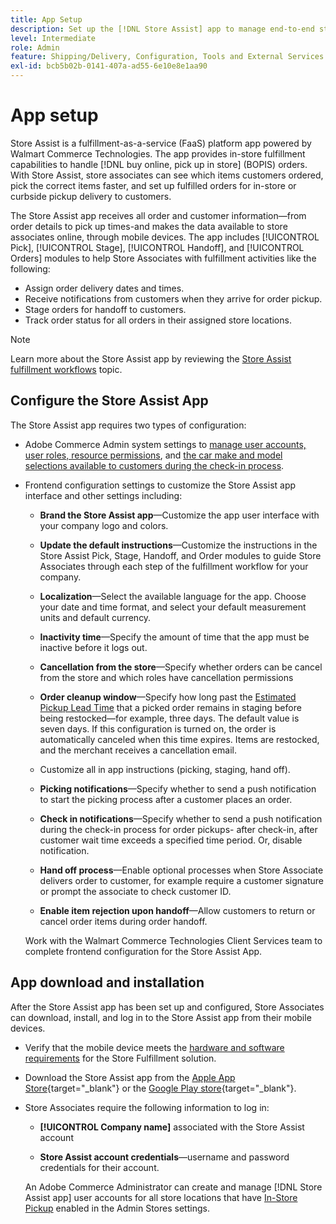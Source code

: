 ```yaml
---
title: App Setup
description: Set up the [!DNL Store Assist] app to manage end-to-end store fulfillment workflows and processes for buy online, pick up in store orders.
level: Intermediate
role: Admin
feature: Shipping/Delivery, Configuration, Tools and External Services
exl-id: bcb5b02b-0141-407a-ad55-6e10e8e1aa90
---
```

# App setup

Store Assist is a fulfillment-as-a-service (FaaS) platform app powered by Walmart Commerce Technologies. The app provides in-store fulfillment capabilities to handle [!DNL buy online, pick up in store] (BOPIS) orders. With Store Assist, store associates can see which items customers ordered, pick the correct items faster, and set up fulfilled orders for in-store or curbside pickup delivery to customers.

The Store Assist app receives all order and customer information—from order details to pick up times-and makes the data available to store associates online, through mobile devices. The app includes [!UICONTROL Pick], [!UICONTROL Stage], [!UICONTROL Handoff], and [!UICONTROL Orders] modules to help Store Associates with fulfillment activities like the following:

- Assign order delivery dates and times.
- Receive notifications from customers when they arrive for order pickup.
- Stage orders for handoff to customers.
- Track order status for all orders in their assigned store locations.

>[!NOTE]
>
>Learn more about the Store Assist app by reviewing the [Store Assist fulfillment workflows](store-assist-modules.md) topic.

## Configure the Store Assist App

The Store Assist app requires two types of configuration:

- Adobe Commerce Admin system settings to [manage user accounts, user roles, resource permissions](user-setup.md), and [the car make and model selections available to customers during the check-in process](check-in-experience-setup.md).

- Frontend configuration settings to customize the Store Assist app interface and other settings including:

  - **Brand the Store Assist app**—Customize the app user interface with your company logo and colors.

  - **Update the default instructions**—Customize the instructions in the Store Assist Pick, Stage, Handoff, and Order modules to guide Store Associates through each step of the fulfillment workflow for your company.

  - **Localization**—Select the available language for the app. Choose your date and time format, and select your default measurement units and default currency.

  - **Inactivity time**—Specify the amount of time that the app must be inactive before it logs out.

  - **Cancellation from the store**—Specify whether orders can be cancel from the store and which roles have cancellation permissions

  - **Order cleanup window**—Specify how long past the [Estimated Pickup Lead Time](enable-general.md#delivery-method-title-configuration) that a picked order remains in staging before being restocked—for example, three days. The default value is seven days. If this configuration is turned on, the order is automatically canceled when this time expires. Items are restocked, and the merchant receives a cancellation email.

  - Customize all in app instructions (picking, staging, hand off).

  - **Picking notifications**—Specify whether to send a push notification to start the picking process after a customer places an order.

  - **Check in notifications**—Specify whether to send a push notification during the check-in process for order pickups- after check-in, after customer wait time exceeds a specified time period. Or, disable notification.

  - **Hand off process**—Enable optional processes when Store Associate delivers order to customer, for example require a customer signature or prompt the associate to check customer ID.

  - **Enable item rejection upon handoff**—Allow customers to return or cancel order items during order handoff.

  Work with the Walmart Commerce Technologies Client Services team to complete frontend configuration for the Store Assist App.

## App download and installation

After the Store Assist app has been set up and configured, Store Associates can download, install, and log in to the Store Assist app from their mobile devices.

- Verify that the mobile device meets the [hardware and software requirements](solution-requirements.md#store-assist-app-requirements) for the Store Fulfillment solution.

- Download the Store Assist app from the [Apple App Store](https://apps.apple.com/us/app/store-assist-by-walmart/id1609281539){target="_blank"} or the [Google Play store](https://play.google.com/store/apps/details?id=com.walmart.faas.storeassist){target="_blank"}.

- Store Associates require the following information to log in:

  - **[!UICONTROL Company name]** associated with the Store Assist account

  - **Store Assist account credentials**—username and password credentials for their account.

  An Adobe Commerce Administrator can create and manage [!DNL Store Assist app] user accounts for all store locations that have [In-Store Pickup](merchant-store-configuration.md#pickup-location-configuration) enabled in the Admin Stores settings.
